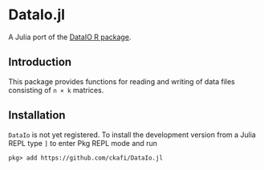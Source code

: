 # DataIo.jl

A Julia port of the [DataIO R package](https://github.com/aultsch/DataIO).

## Introduction

This package provides functions for reading and writing of data files consisting
of ``n × k``  matrices.

## Installation
`DataIo` is not yet registered. To install the development version from a Julia
REPL type `]` to enter Pkg REPL mode and run
```
pkg> add https://github.com/ckafi/DataIo.jl
```
